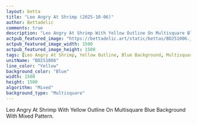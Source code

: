```yaml
---
layout: betta
title: "Leo Angry At Shrimp (2025-10-06)"
author: Bettadelic
comments: true
description: "Leo Angry At Shrimp With Yellow Outline On Multisquare Blue Background With Mixed Pattern."
actpub_featured_image: "https://bettadelic.art/static/bettas/BD251006.jpg"
actpub_featured_image_width: 1500
actpub_featured_image_height: 1500
tags: [Leo Angry At Shrimp, Yellow Outline, Blue Background, Multisquare Background Pattern, Mixed Pattern, October 2025]
unitName: "BD251006"
line_color: "Yellow"
background_color: "Blue"
width: 1500
height: 1500
algorithm: "Mixed"
background_type: "Multisquare"
---
```


Leo Angry At Shrimp With Yellow Outline On Multisquare Blue Background With Mixed Pattern.
